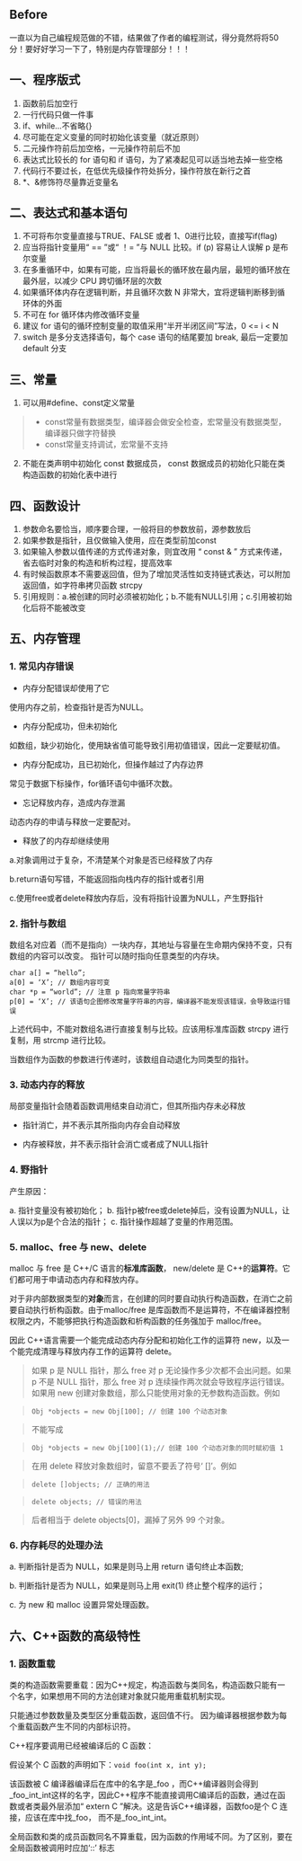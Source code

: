 ## Before
一直以为自己编程规范做的不错，结果做了作者的编程测试，得分竟然将将50分！要好好学习一下了，特别是内存管理部分！！！

## 一、程序版式
1. 函数前后加空行
2. 一行代码只做一件事
3. if、while...不省略{}
4. 尽可能在定义变量的同时初始化该变量（就近原则）
5. 二元操作符前后加空格，一元操作符前后不加
6. 表达式比较长的 for 语句和 if 语句，为了紧凑起见可以适当地去掉一些空格
7. 代码行不要过长，在低优先级操作符处拆分，操作符放在新行之首
8. *、&修饰符尽量靠近变量名

## 二、表达式和基本语句
1. 不可将布尔变量直接与TRUE、FALSE 或者 1、0进行比较，直接写if(flag)
2. 应当将指针变量用“ == ”或“ ！= ”与 NULL 比较。if (p) 容易让人误解 p 是布尔变量
3. 在多重循环中，如果有可能，应当将最长的循环放在最内层，最短的循环放在最外层，以减少 CPU 跨切循环层的次数
4. 如果循环体内存在逻辑判断，并且循环次数 N 非常大，宜将逻辑判断移到循环体的外面
5. 不可在 for 循环体内修改循环变量
6. 建议 for 语句的循环控制变量的取值采用“半开半闭区间”写法，0 <= i < N
7. switch 是多分支选择语句，每个 case 语句的结尾要加 break, 最后一定要加 default 分支

## 三、常量
1. 可以用#define、const定义常量
> - const常量有数据类型，编译器会做安全检查，宏常量没有数据类型，编译器只做字符替换
> - const常量支持调试，宏常量不支持
2. 不能在类声明中初始化 const 数据成员， const 数据成员的初始化只能在类构造函数的初始化表中进行

## 四、函数设计
1. 参数命名要恰当，顺序要合理，一般将目的参数放前，源参数放后
2. 如果参数是指针，且仅做输入使用，应在类型前加const
3. 如果输入参数以值传递的方式传递对象，则宜改用 “ const & ” 方式来传递，省去临时对象的构造和析构过程，提高效率
4. 有时候函数原本不需要返回值，但为了增加灵活性如支持链式表达，可以附加返回值，如字符串拷贝函数 strcpy 
5. 引用规则：a.被创建的同时必须被初始化；b.不能有NULL引用；c.引用被初始化后将不能被改变

## 五、内存管理
### 1. 常见内存错误
- 内存分配错误却使用了它

使用内存之前，检查指针是否为NULL。

- 内存分配成功，但未初始化

如数组，缺少初始化，使用缺省值可能导致引用初值错误，因此一定要赋初值。

- 内存分配成功，且已初始化，但操作越过了内存边界

常见于数据下标操作，for循环语句中循环次数。

- 忘记释放内存，造成内存泄漏

动态内存的申请与释放一定要配对。

- 释放了的内存却继续使用

a.对象调用过于复杂，不清楚某个对象是否已经释放了内存

b.return语句写错，不能返回指向栈内存的指针或者引用 

c.使用free或者delete释放内存后，没有将指针设置为NULL，产生野指针

### 2. 指针与数组
数组名对应着（而不是指向）一块内存，其地址与容量在生命期内保持不变，只有数组的内容可以改变。
指针可以随时指向任意类型的内存块。
```
char a[] = “hello”;
a[0] = ‘X’; // 数组内容可变
char *p = “world”; // 注意 p 指向常量字符串
p[0] = ‘X’; // 该语句企图修改常量字符串的内容，编译器不能发现该错误，会导致运行错误
```
上述代码中，不能对数组名进行直接复制与比较。应该用标准库函数 strcpy 进行复制，用 strcmp 进行比较。

当数组作为函数的参数进行传递时，该数组自动退化为同类型的指针。

### 3. 动态内存的释放
局部变量指针会随着函数调用结束自动消亡，但其所指内存未必释放
- 指针消亡，并不表示其所指向内存会自动释放

- 内存被释放，并不表示指针会消亡或者成了NULL指针

### 4. 野指针
产生原因：

a. 指针变量没有被初始化；
b. 指针p被free或delete掉后，没有设置为NULL，让人误以为p是个合法的指针；
c. 指针操作超越了变量的作用范围。

### 5. malloc、free 与 new、delete
malloc 与 free 是 C++/C 语言的**标准库函数**， new/delete 是 C++的**运算符**。它们都可用于申请动态内存和释放内存。

对于非内部数据类型的**对象**而言，在创建的同时要自动执行构造函数，在消亡之前要自动执行析构函数。由于malloc/free 是库函数而不是运算符，不在编译器控制权限之内，不能够把执行构造函数和析构函数的任务强加于 malloc/free。

因此 C++语言需要一个能完成动态内存分配和初始化工作的运算符 new，以及一个能完成清理与释放内存工作的运算符 delete。

> 如果 p 是 NULL 指针，那么 free 对 p 无论操作多少次都不会出问题。如果 p 不是 NULL 指针，那么 free 对 p 连续操作两次就会导致程序运行错误。
如果用 new 创建对象数组，那么只能使用对象的无参数构造函数。例如

> `Obj *objects = new Obj[100]; // 创建 100 个动态对象`

> 不能写成

> `Obj *objects = new Obj[100](1);// 创建 100 个动态对象的同时赋初值 1`

> 在用 delete 释放对象数组时，留意不要丢了符号‘ []’。例如

> `delete []objects; // 正确的用法`

> `delete objects; // 错误的用法`

> 后者相当于 delete objects[0]，漏掉了另外 99 个对象。

### 6. 内存耗尽的处理办法
a. 判断指针是否为 NULL，如果是则马上用 return 语句终止本函数;

b. 判断指针是否为 NULL，如果是则马上用 exit(1) 终止整个程序的运行；

c. 为 new 和 malloc 设置异常处理函数。

## 六、C++函数的高级特性

### 1. 函数重载
类的构造函数需要重载：因为C++规定，构造函数与类同名，构造函数只能有一个名字，如果想用不同的方法创建对象就只能用重载机制实现。

只能通过参数数量及类型区分重载函数，返回值不行。 因为编译器根据参数为每个重载函数产生不同的内部标识符。

C++程序要调用已经被编译后的 C 函数：

假设某个 C 函数的声明如下：`void foo(int x, int y);`

该函数被 C 编译器编译后在库中的名字是_foo ，而C++编译器则会得到_foo_int_int这样的名字，因此C++程序不能直接调用C编译后的函数，通过在函数或者类最外层添加“ extern C ”解决。这是告诉C++编译器，函数foo是个 C 连接，应该在库中找_foo， 而不是_foo_int_int。

全局函数和类的成员函数同名不算重载，因为函数的作用域不同。为了区别，要在全局函数被调用时应加‘::’ 标志
